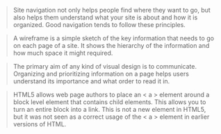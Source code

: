 > Site navigation not only helps people find where they want to go, but also 
helps them understand what your site is about and how it is organized. 
Good navigation tends to follow these principles.

> A wireframe is a simple sketch of the key 
information that needs to go on each page of a 
site. It shows the hierarchy of the information 
and how much space it might required.


> The primary aim of any kind of visual design 
is to communicate. Organizing and prioritizing 
information on a page helps users understand 
its importance and what order to read it in.

> HTML5 allows web page authors 
to place an < a > element around 
a block level element that 
contains child elements. This 
allows you to turn an entire block 
into a link.
This is not a new element in 
HTML5, but it was not seen as a 
correct usage of the < a > element 
in earlier versions of HTML.